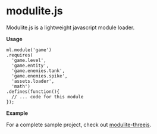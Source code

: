 modulite.js
===========

Modulite.js is a lightweight javascript module loader.


**Usage**

    
    ml.module('game')
    .requires(
      'game.level',
      'game.entity',
      'game.enemies.tank',
      'game.enemies.spike',
      'assets.loader',
      'math')
    .defines(function(){
      // ... code for this module
    });
    

**Example**

For a complete sample project, check out <a href="https://github.com/zfedoran/modulite-threejs">modulite-threejs</a>.